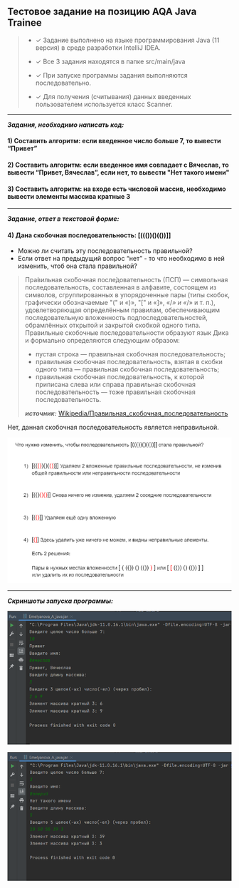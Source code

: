 ## Тестовое задание на позицию AQA Java Trainee



> - ✓ Задание выполнено на языке программирования Java (11 версия) в среде разработки IntelliJ IDEA.
>
> - ✓ Все 3 задания находятся в папке src/main/java
>
> - ✓ При запуске программы задания выполняются последовательно.
>
> - ✓ Для получения (считывания) данных введенных пользователем используется класс Scanner.
 ___
***Задания, необходимо написать код:***


#### 1) Составить алгоритм: если введенное число больше 7, то вывести “Привет”

#### 2) Составить алгоритм: если введенное имя совпадает с Вячеслав, то вывести “Привет, Вячеслав”, если нет, то вывести "Нет такого имени"

#### 3) Составить алгоритм: на входе есть числовой массив, необходимо вывести элементы массива кратные 3
 ___

***Задание, ответ в текстовой форме:***
#### 4) Дана скобочная последовательность: [((())()(())]]
- Можно ли считать эту последовательность правильной?
- Если ответ на предыдущий вопрос “нет” - то что необходимо в ней изменить, чтоб она стала правильной?

> Пра́вильная ско́бочная после́довательность (ПСП) — символьная последовательность, составленная в алфавите, состоящем из символов, сгруппированных в упорядоченные пары (типы скобок, графически обозначаемые "(" и «)», "[" и «]», «/*» и «*/» и т. п.), удовлетворяющая определённым правилам, обеспечивающим последовательную вложенность подпоследовательностей, обрамлённых открытой и закрытой скобкой одного типа.
>Правильные скобочные последовательности образуют язык Дика и формально определяются следующим образом:
> - пустая строка — правильная скобочная последовательность;
> - правильная скобочная последовательность, взятая в скобки одного типа — правильная скобочная последовательность;
> - правильная скобочная последовательность, к которой приписана слева или справа правильная скобочная последовательность — тоже правильная скобочная последовательность.
> 
>***источник:*** [Wikipedia/Правильная_скобочная_последовательность](https://ru.wikipedia.org/wiki/%D0%9F%D1%80%D0%B0%D0%B2%D0%B8%D0%BB%D1%8C%D0%BD%D0%B0%D1%8F_%D1%81%D0%BA%D0%BE%D0%B1%D0%BE%D1%87%D0%BD%D0%B0%D1%8F_%D0%BF%D0%BE%D1%81%D0%BB%D0%B5%D0%B4%D0%BE%D0%B2%D0%B0%D1%82%D0%B5%D0%BB%D1%8C%D0%BD%D0%BE%D1%81%D1%82%D1%8C)
> 

Нет, данная скобочная последовательность является неправильной.

<p align="center">  
<img title="bracket sequence" src="screen/bracket_sequence.png" width="750">  
</p>

 ___

***Скриншоты запуска программы:***
<p align="center">  
<img title="Screen 1 program launch" src="screen/screen1.png" width="750">  
</p> 
<p align="center">  
<img title="Screen 2 program launch" src="screen/screen2.png" width="750">  
</p> 